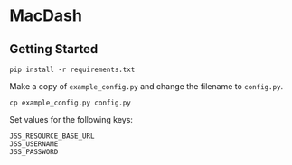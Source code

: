 # MacDash

## Getting Started
```
pip install -r requirements.txt
```

Make a copy of `example_config.py` and change the filename to `config.py`.

```
cp example_config.py config.py
```

Set values for the following keys:
```
JSS_RESOURCE_BASE_URL
JSS_USERNAME
JSS_PASSWORD
```
